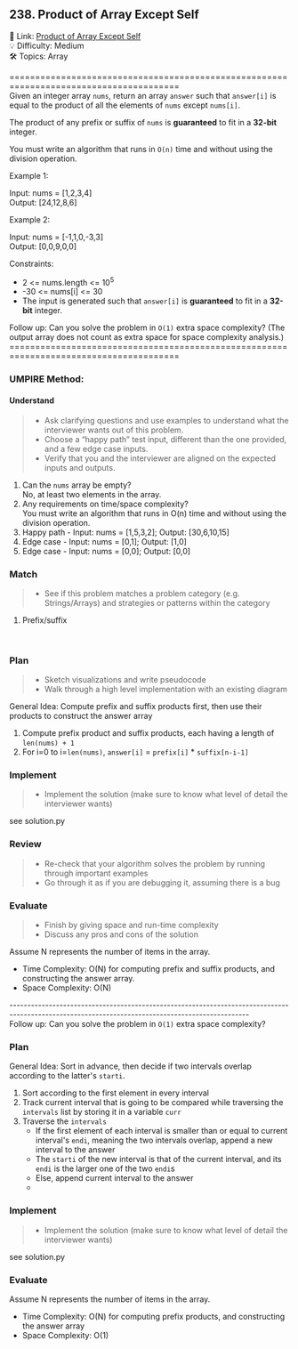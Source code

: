 ## 238. Product of Array Except Self
🔗  Link: [Product of Array Except Self](\https://leetcode.com/problems/product-of-array-except-self/description/)<br>
💡 Difficulty: Medium<br>
🛠️ Topics: Array<br>

=======================================================================================<br>
Given an integer array `nums`, return an array `answer` such that `answer[i]` is equal to the product of all the elements of `nums` except `nums[i]`.

The product of any prefix or suffix of `nums` is **guaranteed** to fit in a **32-bit** integer.

You must write an algorithm that runs in `O(n)` time and without using the division operation.

 

Example 1:

Input: nums = [1,2,3,4]<br>
Output: [24,12,8,6]<br>

Example 2:

Input: nums = [-1,1,0,-3,3]<br>
Output: [0,0,9,0,0]<br>

 
Constraints:
- 2 <= nums.length <= 10<sup>5</sup>
- -30 <= nums[i] <= 30
- The input is generated such that `answer[i]` is **guaranteed** to fit in a **32-bit** integer.
 

Follow up: Can you solve the problem in `O(1)` extra space complexity? (The output array does not count as extra space for space complexity analysis.)
=======================================================================================<br>
### UMPIRE Method:
#### Understand

> - Ask clarifying questions and use examples to understand what the interviewer wants out of this problem.
> - Choose a “happy path” test input, different than the one provided, and a few edge case inputs. 
> - Verify that you and the interviewer are aligned on the expected inputs and outputs.
1. Can the `nums` array be empty?<br>
   No, at least two elements in the array.<br>
2. Any requirements on time/space complexity?<br>
   You must write an algorithm that runs in O(n) time and without using the division operation.<br>
3. Happy path - Input: nums = [1,5,3,2]; Output: [30,6,10,15]
4. Edge case - Input: nums = [0,1]; Output: [1,0]
5. Edge case - Input: nums = [0,0]; Output: [0,0]

### Match
> - See if this problem matches a problem category (e.g. Strings/Arrays) and strategies or patterns within the category
1. Prefix/suffix<br>
 <br>

### Plan
> - Sketch visualizations and write pseudocode
> - Walk through a high level implementation with an existing diagram

General Idea: Compute prefix and suffix products first, then use their products to construct the answer array

1) Compute prefix product and suffix products, each having a length of `len(nums) + 1`
2) For i=0 to i=`len(nums)`, `answer[i]` = `prefix[i]` * `suffix[n-i-1]`
    
### Implement
> - Implement the solution (make sure to know what level of detail the interviewer wants)

see solution.py

### Review
> - Re-check that your algorithm solves the problem by running through important examples
> - Go through it as if you are debugging it, assuming there is a bug
### Evaluate
> - Finish by giving space and run-time complexity
> - Discuss any pros and cons of the solution

Assume N represents the number of items in the array.


- Time Complexity: O(N) for computing prefix and suffix products, and constructing the answer array.
- Space Complexity: O(N)

-------------------------------------------------------------------------------------------------------------------------------------------------<br>
Follow up: Can you solve the problem in `O(1)` extra space complexity?

### Plan
General Idea: Sort in advance, then decide if two intervals overlap according to the latter's `starti`.

1) Sort according to the first element in every interval
2) Track current interval that is going to be compared while traversing the `intervals` list by storing it in a variable `curr`
3) Traverse the `intervals`
    - If the first element of each interval is smaller than or equal to current interval's `endi`, meaning the two intervals overlap, append a new interval to the answer
    - The `starti` of the new interval is that of the current interval, and its `endi` is the larger one of the two `endi`s
    - Else, append current interval to the answer
    - 
### Implement
> - Implement the solution (make sure to know what level of detail the interviewer wants)

see solution.py

### Evaluate
Assume N represents the number of items in the array.

- Time Complexity: O(N) for computing prefix products, and constructing the answer array
- Space Complexity: O(1)
